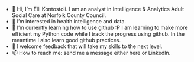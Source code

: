 - 👋 Hi, I’m Elli Kontostoli. I am an analyst in Intelligence & Analytics Adult Social Care at Norfolk County Council.
- 👀 I’m interested in health intelligence and data. 
- 🌱 I’m currently learning how to use github :P I am learning to make more efficient my Python code while I track the progress using github. In the meantime I also learn good github practices.
- 💞️ I welcome feedback that will take my skills to the next level.
- 📫 How to reach me: send me a message either here or LinkedIn.


<!---
elkon91/elkon91 is a ✨ special ✨ repository because its `README.md` (this file) appears on your GitHub profile.
You can click the Preview link to take a look at your changes.
--->
